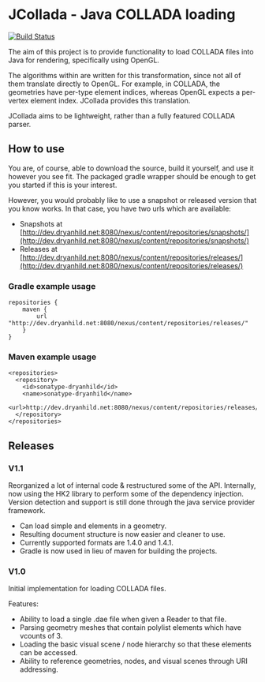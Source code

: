 # JCollada - Java COLLADA loading

[![Build Status](http://dev.dryanhild.net:8080/jenkins/job/JCollada/badge/icon)](http://dev.dryanhild.net:8080/jenkins/job/JCollada/)


The aim of this project is to provide functionality to load COLLADA files into Java for rendering, specifically using OpenGL.

The algorithms within are written for this transformation, since not all of them translate directly to OpenGL. For
example, in COLLADA, the geometries have per-type element indices, whereas OpenGL expects a per-vertex element index.
JCollada provides this translation.

JCollada aims to be lightweight, rather than a fully featured COLLADA parser.

## How to use

You are, of course, able to download the source, build it yourself, and use it however you see fit. The packaged gradle wrapper should be enough to get you started if this is your interest.

However, you would probably like to use a snapshot or released version that you know works. In that case, you have two urls which are available:

- Snapshots at [http://dev.dryanhild.net:8080/nexus/content/repositories/snapshots/](http://dev.dryanhild.net:8080/nexus/content/repositories/snapshots/)
- Releases at [http://dev.dryanhild.net:8080/nexus/content/repositories/releases/](http://dev.dryanhild.net:8080/nexus/content/repositories/releases/)

### Gradle example usage

    repositories {
        maven {
            url "http://dev.dryanhild.net:8080/nexus/content/repositories/releases/"
        }
    }

### Maven example usage

    <repositories>
      <repository>
        <id>sonatype-dryanhild</id>
        <name>sonatype-dryanhild</name>
        <url>http://dev.dryanhild.net:8080/nexus/content/repositories/releases/</url>
      </repository>
    </repositories>

## Releases

### V1.1
Reorganized a lot of internal code & restructured some of the API. Internally, now using the HK2 library to perform
some of the dependency injection. Version detection and support is still done through the java service provider
framework.

- Can load simple <polylist> and <triangles> elements in a geometry.
- Resulting document structure is now easier and cleaner to use.
- Currently supported formats are 1.4.0 and 1.4.1.
- Gradle is now used in lieu of maven for building the projects.

### V1.0
Initial implementation for loading COLLADA files.

Features:

- Ability to load a single .dae file when given a Reader to that file.
- Parsing geometry meshes that contain polylist elements which have vcounts of 3.
- Loading the basic visual scene / node hierarchy so that these elements can be accessed.
- Ability to reference geometries, nodes, and visual scenes through URI addressing.
